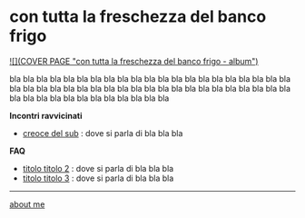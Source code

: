 # con tutta la freschezza del banco frigo  

[![](COVER PAGE "con tutta la freschezza del banco frigo - album")](https://flic.kr/s/aHBqjAawLd)  
  
  
bla bla bla bla bla bla bla bla bla bla bla bla bla bla bla bla bla bla bla bla bla bla bla bla bla bla bla bla bla bla bla bla bla bla bla bla bla bla bla bla bla bla bla bla bla bla bla bla bla bla bla bla bla bla 

**Incontri ravvicinati**  
- [creoce del sub](drn-001.md) : dove si parla di bla bla bla

**FAQ**  
 
- [titolo titolo 2](drn-001.md) : dove si parla di bla bla bla  
- [titolo titolo 3](drn-001.md) : dove si parla di bla bla bla  


---    
[about me](https://about.me/cacioman)  
